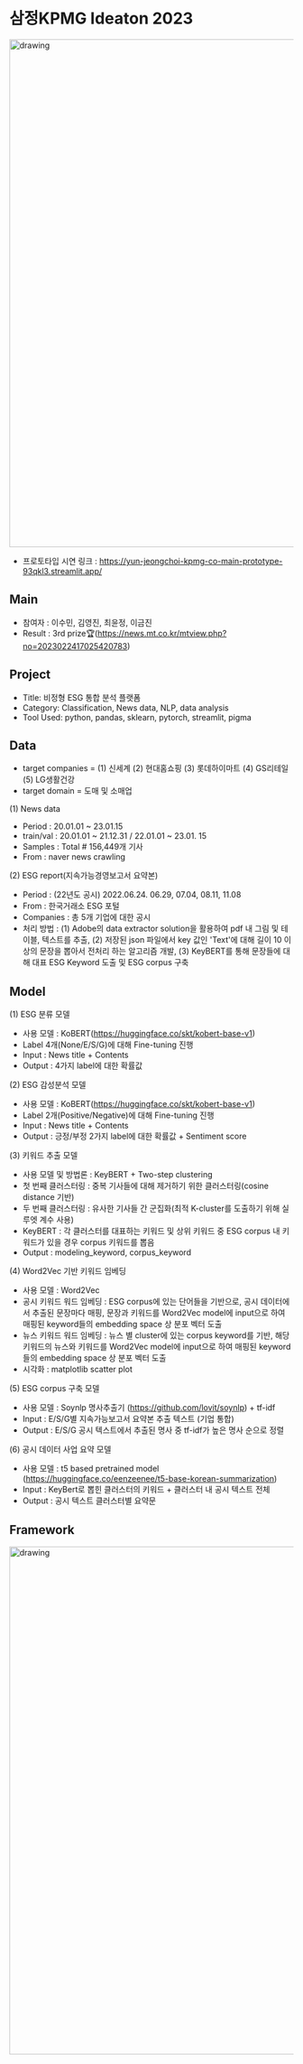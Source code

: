 # 삼정KPMG Ideaton 2023
<img src="https://github.com/christopher9509/kpmg_co/blob/main/image/main.png" alt="drawing" width="900"/>

- 프로토타입 시연 링크 : https://yun-jeongchoi-kpmg-co-main-prototype-93qkl3.streamlit.app/


## Main
- 참여자 : 이수민, 김영진, 최윤정, 이금진
- Result : 3rd prize🏆(https://news.mt.co.kr/mtview.php?no=2023022417025420783)

## Project
- Title: 비정형 ESG 통합 분석 플랫폼
- Category: Classification, News data, NLP, data analysis
- Tool Used: python, pandas, sklearn, pytorch, streamlit, pigma

## Data
- target companies = (1) 신세계 (2) 현대홈쇼핑 (3) 롯데하이마트 (4) GS리테일 (5) LG생활건강
- target domain = 도매 및 소매업

(1) News data
- Period :  20.01.01 ~ 23.01.15
- train/val : 20.01.01 ~ 21.12.31 / 22.01.01 ~ 23.01. 15
- Samples : Total # 156,449개 기사
- From : naver news crawling

(2) ESG report(지속가능경영보고서 요약본)
- Period : (22년도 공시) 2022.06.24. 06.29, 07.04, 08.11, 11.08  
- From : 한국거래소 ESG 포털
- Companies : 총 5개 기업에 대한 공시
- 처리 방법 : (1) Adobe의 data extractor solution을 활용하여 pdf 내 그림 및 테이블, 텍스트를 추출, (2) 저장된 json 파일에서 key 값인 'Text'에 대해 길이 10 이상의 문장을 뽑아서 전처리 하는 알고리즘 개발, (3) KeyBERT를 통해 문장들에 대해 대표 ESG Keyword 도출 및 ESG corpus 구축

## Model

(1) ESG 분류 모델
- 사용 모델 : KoBERT(https://huggingface.co/skt/kobert-base-v1)
- Label 4개(None/E/S/G)에 대해 Fine-tuning 진행
- Input : News title + Contents
- Output : 4가지 label에 대한 확률값

(2) ESG 감성분석 모델
- 사용 모델 : KoBERT(https://huggingface.co/skt/kobert-base-v1)
- Label 2개(Positive/Negative)에 대해 Fine-tuning 진행
- Input : News title + Contents
- Output : 긍정/부정 2가지 label에 대한 확률값 + Sentiment score

(3) 키워드 추출 모델
- 사용 모델 및 방법론 : KeyBERT + Two-step clustering
- 첫 번째 클러스터링 : 중복 기사들에 대해 제거하기 위한 클러스터링(cosine distance 기반)
- 두 번째 클러스터링 : 유사한 기사들 간 군집화(최적 K-cluster를 도출하기 위해 실루엣 계수 사용)
- KeyBERT : 각 클러스터를 대표하는 키워드 및 상위 키워드 중 ESG corpus 내 키워드가 있을 경우 corpus 키워드를 뽑음
- Output : modeling_keyword, corpus_keyword

(4) Word2Vec 기반 키워드 임베딩
- 사용 모델 : Word2Vec
- 공시 키워드 워드 임베딩 : ESG corpus에 있는 단어들을 기반으로, 공시 데이터에서 추출된 문장마다 매핑, 문장과 키워드를 Word2Vec model에 input으로 하여 매핑된 keyword들의 embedding space 상 분포 벡터 도출
- 뉴스 키워드 워드 임베딩 : 뉴스 별 cluster에 있는 corpus keyword를 기반, 해당 키워드의 뉴스와 키워드를 Word2Vec model에 input으로 하여 매핑된 keyword들의 embedding space 상 분포 벡터 도출
- 시각화 : matplotlib scatter plot

(5) ESG corpus 구축 모델
- 사용 모델 : Soynlp 명사추출기 (https://github.com/lovit/soynlp) + tf-idf
- Input : E/S/G별 지속가능보고서 요약본 추출 텍스트 (기업 통합)
- Output : E/S/G 공시 텍스트에서 추출된 명사 중 tf-idf가 높은 명사 순으로 정렬

(6) 공시 데이터 사업 요약 모델
- 사용 모델 : t5 based pretrained model (https://huggingface.co/eenzeenee/t5-base-korean-summarization)
- Input : KeyBert로 뽑힌 클러스터의 키워드 + 클러스터 내 공시 텍스트 전체
- Output : 공시 텍스트 클러스터별 요약문

## Framework
<img src="https://github.com/christopher9509/kpmg_co/blob/main/image/framework.png" alt="drawing" width="900"/>
